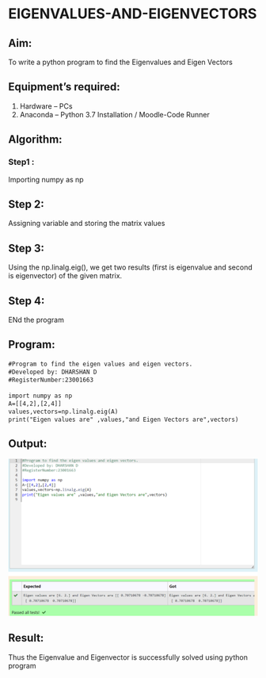 # EIGENVALUES-AND-EIGENVECTORS
## Aim:
To write a python program to find the Eigenvalues and Eigen Vectors
## Equipment’s required:
1. 	Hardware – PCs
2. 	Anaconda – Python 3.7 Installation / Moodle-Code Runner
## Algorithm:
### Step1 : 
Importing numpy as np
## Step 2:
Assigning variable and storing the matrix values
## Step 3:
Using the np.linalg.eig(), we get two results (first is eigenvalue and second is eigenvector) of the given matrix.
## Step 4:
ENd the program
## Program:
```
#Program to find the eigen values and eigen vectors.
#Developed by: DHARSHAN D
#RegisterNumber:23001663

import numpy as np
A=[[4,2],[2,4]]
values,vectors=np.linalg.eig(A)
print("Eigen values are" ,values,"and Eigen Vectors are",vectors)
```
## Output:
![OUTPUT](/output.png)
## Result:
Thus the Eigenvalue and Eigenvector is successfully solved using python program
